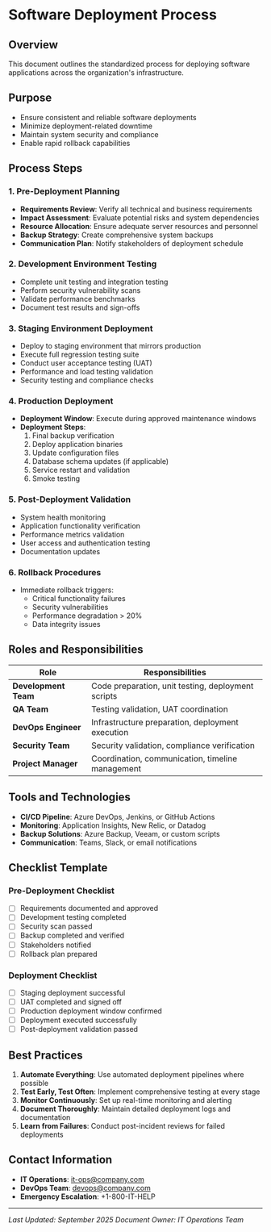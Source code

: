# Software Deployment Process

## Overview
This document outlines the standardized process for deploying software applications across the organization's infrastructure.

## Purpose
- Ensure consistent and reliable software deployments
- Minimize deployment-related downtime
- Maintain system security and compliance
- Enable rapid rollback capabilities

## Process Steps

### 1. Pre-Deployment Planning
- **Requirements Review**: Verify all technical and business requirements
- **Impact Assessment**: Evaluate potential risks and system dependencies
- **Resource Allocation**: Ensure adequate server resources and personnel
- **Backup Strategy**: Create comprehensive system backups
- **Communication Plan**: Notify stakeholders of deployment schedule

### 2. Development Environment Testing
- Complete unit testing and integration testing
- Perform security vulnerability scans
- Validate performance benchmarks
- Document test results and sign-offs

### 3. Staging Environment Deployment
- Deploy to staging environment that mirrors production
- Execute full regression testing suite
- Conduct user acceptance testing (UAT)
- Performance and load testing validation
- Security testing and compliance checks

### 4. Production Deployment
- **Deployment Window**: Execute during approved maintenance windows
- **Deployment Steps**:
  1. Final backup verification
  2. Deploy application binaries
  3. Update configuration files
  4. Database schema updates (if applicable)
  5. Service restart and validation
  6. Smoke testing

### 5. Post-Deployment Validation
- System health monitoring
- Application functionality verification
- Performance metrics validation
- User access and authentication testing
- Documentation updates

### 6. Rollback Procedures
- Immediate rollback triggers:
  - Critical functionality failures
  - Security vulnerabilities
  - Performance degradation > 20%
  - Data integrity issues

## Roles and Responsibilities

| Role | Responsibilities |
|------|-----------------|
| **Development Team** | Code preparation, unit testing, deployment scripts |
| **QA Team** | Testing validation, UAT coordination |
| **DevOps Engineer** | Infrastructure preparation, deployment execution |
| **Security Team** | Security validation, compliance verification |
| **Project Manager** | Coordination, communication, timeline management |

## Tools and Technologies
- **CI/CD Pipeline**: Azure DevOps, Jenkins, or GitHub Actions
- **Monitoring**: Application Insights, New Relic, or Datadog
- **Backup Solutions**: Azure Backup, Veeam, or custom scripts
- **Communication**: Teams, Slack, or email notifications

## Checklist Template

### Pre-Deployment Checklist
- [ ] Requirements documented and approved
- [ ] Development testing completed
- [ ] Security scan passed
- [ ] Backup completed and verified
- [ ] Stakeholders notified
- [ ] Rollback plan prepared

### Deployment Checklist
- [ ] Staging deployment successful
- [ ] UAT completed and signed off
- [ ] Production deployment window confirmed
- [ ] Deployment executed successfully
- [ ] Post-deployment validation passed

## Best Practices
1. **Automate Everything**: Use automated deployment pipelines where possible
2. **Test Early, Test Often**: Implement comprehensive testing at every stage
3. **Monitor Continuously**: Set up real-time monitoring and alerting
4. **Document Thoroughly**: Maintain detailed deployment logs and documentation
5. **Learn from Failures**: Conduct post-incident reviews for failed deployments

## Contact Information
- **IT Operations**: it-ops@company.com
- **DevOps Team**: devops@company.com
- **Emergency Escalation**: +1-800-IT-HELP

---
*Last Updated: September 2025*
*Document Owner: IT Operations Team*